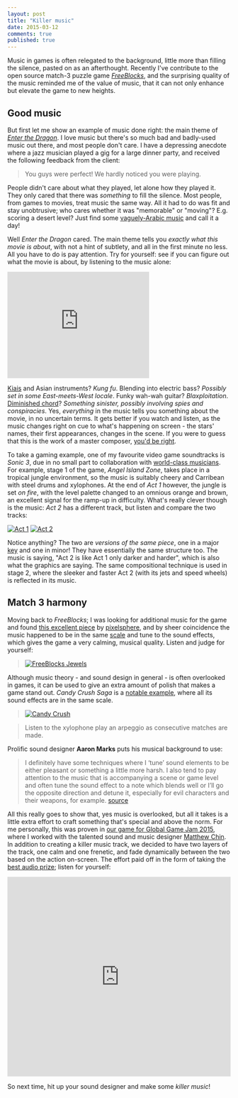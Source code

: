 ```yaml
---
layout: post
title: "Killer music"
date: 2015-03-12
comments: true
published: true
---
```


Music in games is often relegated to the background, little more than filling the silence, pasted on as an afterthought. Recently I've contribute to the open source match-3 puzzle game [_FreeBlocks_](https://github.com/dorkster/freeblocks), and the surprising quality of the music reminded me of the value of music, that it can not only enhance but elevate the game to new heights.

## Good music

But first let me show an example of music done right: the main theme of [_Enter the Dragon_](https://en.wikipedia.org/wiki/Enter_the_Dragon). I love music but there's so much bad and badly-used music out there, and most people don't care. I have a depressing anecdote where a jazz musician played a gig for a large dinner party, and received the following feedback from the client:

> You guys were perfect! We hardly noticed you were playing.

People didn't care about what they played, let alone how they played it. They only cared that there was _something_ to fill the silence. Most people, from games to movies, treat music the same way. All it had to do was fit and stay unobtrusive; who cares whether it was "memorable" or "moving"? E.g. scoring a desert level? Just find some [vaguely-Arabic music](http://tvtropes.org/pmwiki/pmwiki.php/Main/ShiftingSandLand) and call it a day!

Well _Enter the Dragon_ cared. The main theme tells you _exactly what this movie is about_, with not a hint of subtlety, and all in the first minute no less. All you have to do is pay attention. Try for yourself: see if you can figure out what the movie is about, by listening to the music alone:

<iframe width="320" height="240" src="https://www.youtube.com/embed/c1KNZNGT5_w" frameborder="0" allowfullscreen></iframe>

[Kiais](https://en.wikipedia.org/wiki/Kiai) and Asian instruments? _Kung fu_. Blending into electric bass? _Possibly set in some East-meets-West locale_. Funky wah-wah guitar? _Blaxploitation_. [Diminished chord](https://en.wikipedia.org/wiki/Half-diminished_seventh_chord)? _Something sinister, possibly involving spies and conspiracies_. Yes, _everything_ in the music tells you something about the movie, in no uncertain terms. It gets better if you watch and listen, as the music changes right on cue to what's happening on screen - the stars' names, their first appearances, changes in the scene. If you were to guess that this is the work of a master composer, [you'd be right](https://en.wikipedia.org/wiki/Lalo_Schifrin).

To take a gaming example, one of my favourite video game soundtracks is _Sonic 3_, due in no small part to collaboration with [world-class musicians](https://en.wikipedia.org/wiki/Sonic_the_Hedgehog_3#Michael_Jackson.27s_involvement). For example, stage 1 of the game, _Angel Island Zone_, takes place in a tropical jungle environment, so the music is suitably cheery and Carribean with steel drums and xylophones. At the end of _Act 1_ however, the jungle is set _on fire_, with the level palette changed to an omnious orange and brown, an excellent signal for the ramp-up in difficulty. What's really clever though is the music: _Act 2_ has a different track, but listen and compare the two tracks:

[![Act 1](http://img.youtube.com/vi/sC-d-AM0gCM/0.jpg)](http://www.youtube.com/watch?v=sC-d-AM0gCM)
[![Act 2](http://img.youtube.com/vi/_GWv8JaJpc8/0.jpg)](http://www.youtube.com/watch?v=_GWv8JaJpc8)

Notice anything? The two are _versions of the same piece_, one in a major [key](https://en.wikipedia.org/wiki/Key_(music)) and one in minor! They have essentially the same structure too. The music is saying, "Act 2 is like Act 1 only darker and harder", which is also what the graphics are saying. The same compositional technique is used in stage 2, where the sleeker and faster Act 2 (with its jets and speed wheels) is reflected in its music.

## Match 3 harmony

Moving back to _FreeBlocks_; I was looking for additional music for the game and found [this excellent piece](http://opengameart.org/content/crystal-cave-mysterious-ambience-seamless-loop) by [pixelsphere](http://pixelsphere.org/), and by sheer coincidence the music happened to be in the same [scale](https://en.wikipedia.org/wiki/Scale_(music)) and tune to the sound effects, which gives the game a very calming, musical quality. Listen and judge for yourself:

> [![FreeBlocks Jewels](http://img.youtube.com/vi/X4zXAk4pyx4/0.jpg)](https://www.youtube.com/watch?v=X4zXAk4pyx4)

Although music theory - and sound design in general - is often overlooked in games, it can be used to give an extra amount of polish that makes a game stand out. *Candy Crush Saga* is a [notable example](http://www.gamasutra.com/blogs/PJBelcher/20130712/196145/Why_Candy_Crush_Saga_is_so_Engaging__An_Audio_Breakdown.php), where all its sound effects are in the same scale.

> [![Candy Crush](http://img.youtube.com/vi/8TIeNDnJiN8/0.jpg)](https://www.youtube.com/watch?v=8TIeNDnJiN8&feature=youtu.be&t=6m57s)

> Listen to the xylophone play an arpeggio as consecutive matches are made.

Prolific sound designer **Aaron Marks** puts his musical background to use:

> I definitely have some techniques where I ‘tune’ sound elements to be either pleasant or something a little more harsh. I also tend to pay attention to the music that is accompanying a scene or game level and often tune the sound effect to a note which blends well or I’ll go the opposite direction and detune it, especially for evil characters and their weapons, for example. [source](http://designingsound.org/2010/10/aaron-marks-special-reader-questions/)

All this really goes to show that, yes music is overlooked, but all it takes is a little extra effort to craft something that's special and above the norm. For me personally, this was proven in [our game for Global Game Jam 2015](http://www.sweatychair.com/nohumanity/), where I worked with the talented sound and music designer [Matthew Chin](http://matthewchincomposer.com/). In addition to creating a killer music track, we decided to have two layers of the track, one calm and one frenetic, and fade dynamically between the two based on the action on-screen. The effort paid off in the form of taking the [best audio prize](http://www.gamejamsydney.com/#winners); listen for yourself:

<iframe width="100%" height="450" scrolling="no" frameborder="no" src="https://w.soundcloud.com/player/?url=https%3A//api.soundcloud.com/tracks/190574205&amp;auto_play=false&amp;hide_related=false&amp;show_comments=true&amp;show_user=true&amp;show_reposts=false&amp;visual=true">&nbsp;</iframe>

So next time, hit up your sound designer and make some *killer music*!
